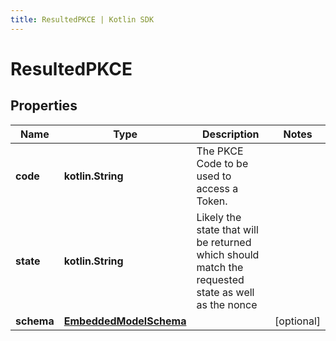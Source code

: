 ```yaml
---
title: ResultedPKCE | Kotlin SDK
---
```



# ResultedPKCE

## Properties
Name | Type | Description | Notes
------------ | ------------- | ------------- | -------------
**code** | **kotlin.String** | The PKCE Code to be used to access a Token. | 
**state** | **kotlin.String** | Likely the state that will be returned which should match the requested state as well as the nonce | 
**schema** | [**EmbeddedModelSchema**](EmbeddedModelSchema) |  |  [optional]



